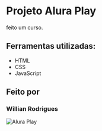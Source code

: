 # Projeto Alura Play

feito um curso.

## Ferramentas utilizadas:
* HTML
* CSS
* JavaScript

## Feito por
### Willian Rodrigues

![Alura Play](https://github.com/WilRocha97/Portifolio/blob/main/assets/Sites/AluraPlay.png)
